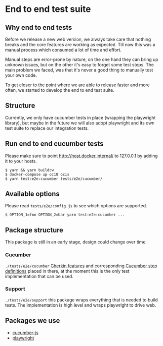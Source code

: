 # End to end test suite

## Why end to end tests

Before we release a new web version, we always take care that nothing breaks and the core features are working as
expected. Till now this was a manual process which consumed a lot of time and effort.

Manual steps are error-prone by nature, on the one hand they can bring up unknown issues, but on the other it's easy to
forget some test steps. The main problem we faced, was that it's never a good thing to manually test your own code.

To get closer to the point where we are able to release faster and more often, we started to develop the end to end test suite.

## Structure

Currently, we only have cucumber tests in place (wrapping the playwright library), but maybe in the future we will also adopt playwright
and its own test suite to replace our integration tests. 

## Run end to end cucumber tests
Please make sure to point http://host.docker.internal/ to 127.0.0.1 by adding it to your hosts.

```shell
$ yarn && yarn build:w
$ docker-compose up oc10 ocis
$ yarn test:e2e:cucumber tests/e2e/cucumber/
```

## Available options

Please read `tests/e2e/config.js` to see which options are supported.

```shell
$ OPTION_1=foo OPTION_2=bar yarn test:e2e:cucumber ...
```

## Package structure

This package is still in an early stage, design could change over time.

### Cucumber
`./tests/e2e/cucumber`
[Gherkin features](https://cucumber.io/docs/gherkin/reference/) and corresponding [Cucumber step definitions](https://cucumber.io/docs/cucumber/step-definitions/) placed in there, at the moment this is the only test implementation that can be used.

### Support
`./tests/e2e/support`
this package wraps everything that is needed to build tests. The implementation is high level and wraps playwright to drive web.

## Packages we use

* [cucumber-js](https://github.com/cucumber/cucumber-js)
* [playwright](https://github.com/microsoft/playwright)
